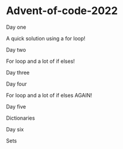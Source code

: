 # Advent-of-code-2022

Day one

A quick solution using a for loop!

Day two

For loop and a lot of if elses!

Day three

Day four

For loop and a lot of if elses AGAIN!

Day five

Dictionaries

Day six

Sets
